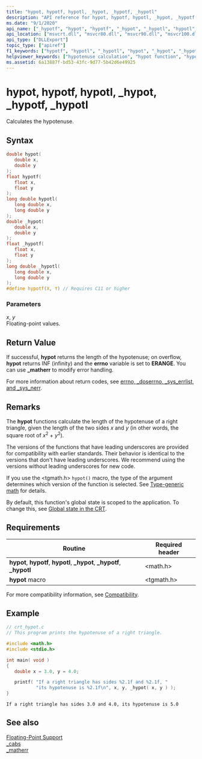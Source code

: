 ```yaml
---
title: "hypot, hypotf, hypotl, _hypot, _hypotf, _hypotl"
description: "API reference for hypot, hypotf, hypotl, _hypot, _hypotf, and _hypotl; which calculate the hypotenuse."
ms.date: "9/1/2020"
api_name: ["_hypotf", "hypot", "hypotf", "_hypot", "_hypotl", "hypotl", "_o__hypot", "_o__hypotf", "_o_hypot"]
api_location: ["msvcrt.dll", "msvcr80.dll", "msvcr90.dll", "msvcr100.dll", "msvcr100_clr0400.dll", "msvcr110.dll", "msvcr110_clr0400.dll", "msvcr120.dll", "msvcr120_clr0400.dll", "ucrtbase.dll", "api-ms-win-crt-math-l1-1-0.dll", "api-ms-win-crt-private-l1-1-0.dll"]
api_type: ["DLLExport"]
topic_type: ["apiref"]
f1_keywords: ["hypotf", "hypotl", "_hypotl", "hypot", "_hypot", "_hypotf"]
helpviewer_keywords: ["hypotenuse calculation", "hypot function", "hypotf function", "triangles, calculating hypotenuse", "hypotl function", "calculating hypotenuses", "_hypot function"]
ms.assetid: 6a13887f-bd53-43fc-9d77-5b42d6e49925
---
```

# hypot, hypotf, hypotl, _hypot, _hypotf, _hypotl

Calculates the hypotenuse.

## Syntax

```C
double hypot(
   double x,
   double y
);
float hypotf(
   float x,
   float y
);
long double hypotl(
   long double x,
   long double y
);
double _hypot(
   double x,
   double y
);
float _hypotf(
   float x,
   float y
);
long double _hypotl(
   long double x,
   long double y
);
#define hypotf(X, Y) // Requires C11 or higher
```

### Parameters

*x*, *y*\
Floating-point values.

## Return Value

If successful, **hypot** returns the length of the hypotenuse; on overflow, **hypot** returns INF (infinity) and the **errno** variable is set to **ERANGE**. You can use **_matherr** to modify error handling.

For more information about return codes, see [errno, _doserrno, _sys_errlist, and _sys_nerr](../../c-runtime-library/errno-doserrno-sys-errlist-and-sys-nerr.md).

## Remarks

The **hypot** functions calculate the length of the hypotenuse of a right triangle, given the length of the two sides *x* and *y* (in other words, the square root of *x*<sup>2</sup> + *y*<sup>2</sup>).

The versions of the functions that have leading underscores are provided for compatibility with earlier standards. Their behavior is identical to the versions that don't have leading underscores. We recommend using the versions without leading underscores for new code.

If you use the \<tgmath.h> `hypot()` macro, the type of the argument determines which version of the function is selected. See [Type-generic math](../../c-runtime-library/tgmath.md) for details.

By default, this function's global state is scoped to the application. To change this, see [Global state in the CRT](../global-state.md).

## Requirements

|Routine|Required header|
|-------------|---------------------|
|**hypot**, **hypotf**, **hypotl**, **_hypot**, **_hypotf**, **_hypotl**|\<math.h>|
|**hypot** macro | \<tgmath.h> |

For more compatibility information, see [Compatibility](../../c-runtime-library/compatibility.md).

## Example

```C
// crt_hypot.c
// This program prints the hypotenuse of a right triangle.

#include <math.h>
#include <stdio.h>

int main( void )
{
   double x = 3.0, y = 4.0;

   printf( "If a right triangle has sides %2.1f and %2.1f, "
           "its hypotenuse is %2.1f\n", x, y, _hypot( x, y ) );
}
```

```Output
If a right triangle has sides 3.0 and 4.0, its hypotenuse is 5.0
```

## See also

[Floating-Point Support](../../c-runtime-library/floating-point-support.md)<br/>
[_cabs](cabs.md)<br/>
[_matherr](matherr.md)<br/>
